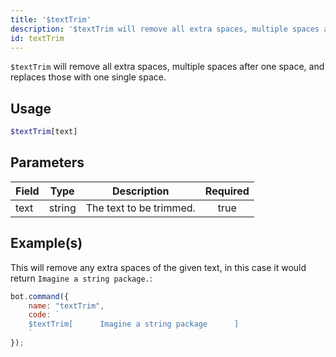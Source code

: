 ```yaml
---
title: '$textTrim'
description: '$textTrim will remove all extra spaces, multiple spaces after one space, and replaces those with one single space.'
id: textTrim
---
```


`$textTrim` will remove all extra spaces, multiple spaces after one space, and replaces those with one single space.

## Usage

```php
$textTrim[text]
```

## Parameters

| Field | Type   | Description             | Required |
| ----- | ------ | ----------------------- |:--------:|
| text  | string | The text to be trimmed. |   true   |

## Example(s)

This will remove any extra spaces of the given text, in this case it would return `Imagine a string package.`:

```javascript
bot.command({
    name: "textTrim",
    code: `
    $textTrim[      Imagine a string package      ]
    `
});
```